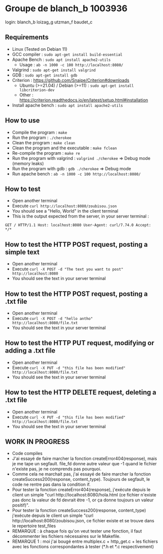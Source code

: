 # Groupe de blanch_b 1003936
login: blanch_b loizag_g utzman_f baudet_c

## Requirements
- Linux (Tested on Debian 11)
- GCC compiler : `sudo apt-get install build-essential`
- Apache Bench : `sudo apt install apache2-utils`
    - Usage : `ab -n 1000 -c 100 http://localhost:8080/`
- Valgrind : `sudo apt-get install valgrind`
- GDB : `sudo apt-get install gdb`
- Criterion : https://github.com/Snaipe/Criterion#downloads 
    - Ubuntu (>=21.04) / Debian (>=11) : `sudo apt-get install libcriterion-dev`
    - Other : https://criterion.readthedocs.io/en/latest/setup.html#installation
- Install apache bench : `sudo apt install apache2-utils`

## How to use
- Compile the program : `make`
- Run the program : `./cherokee`
- Clean the program : `make clean`
- Clean the program and the executable : `make fclean`
- Re-compile the program : `make re`
- Run the program with valgrind : `valgrind ./cherokee` => Debug mode (memory leaks)
- Run the program with gdb : `gdb ./cherokee` => Debug mode
- Run apache bench : `ab -n 1000 -c 100 http://localhost:8080/`
<!-- - Run criterion tests : `make tests_run` -->
<!-- - Run functional tests : ... -->

## How to test
- Open another terminal
- Execute `curl http://localhost:8080/zoubisou.json`
- You should see a "Hello, World" in the client terminal
- This is the output expected from the server, in your server terminal :

`GET / HTTP/1.1
Host: localhost:8080
User-Agent: curl/7.74.0
Accept: */*`

## How to test the HTTP POST request, posting a simple text
- Open another terminal
- Execute `curl -X POST -d "The text you want to post" http://localhost:8080`
- You should see the text in your server terminal

## How to test the HTTP POST request, posting a .txt file
- Open another terminal
- Execute `curl -X POST -d "hello antho" http://localhost:8080/file.txt`
- You should see the text in your server terminal

## How to test the HTTP PUT request, modifying or adding a .txt file
- Open another terminal
- Execute `curl -X PUT -d "this file has been modified" http://localhost:8080/file.txt`
- You should see the text in your server terminal

## How to test the HTTP DELETE request, deleting a .txt file
- Open another terminal
- Execute `curl -X PUT -d "this file has been modified" http://localhost:8080/file.txt`
- You should see the text in your server terminal

## WORK IN PROGRESS
- Code compiles
- J'ai essayé de faire marcher la fonction createError404(response), mais je me tape un segfault. file_fd donne autre valeur que -1 quand le fichier n'existe pas, je ne comprends pas pourquoi.
- Comme cela ne marchait pas, j'ai essayé de faire marcher la fonction createSuccess200(response, content_type). Toujours de segfault, le code ne rentre pas dans la condition if.
- Pour tester la fonction createError404(response), j'exécute depuis le client un simple "curl http://localhost:8080/hola.html (ce fichier n'existe pas donc la valeur de fd devrait être -1, or ça donne toujours un valeur positif)".
- Pour tester la fonction createSuccess200(response, content_type)  j'exécute depuis le client un simple "curl http://localhost:8080/zoubisou.json, ce fichier existe et se trouve dans le repertoire test_files
- REMARQUE : à chaque fois qu'on veut tester une fonction, il faut décommenter les fichiers nécessaires sur le Makefile.
- REMARQUE 1 : moi j'ai bougé entre multiplex.c + http_get.c + les fichiers avec les fonctions correspondantes à tester (*.h et *.c respectivement)